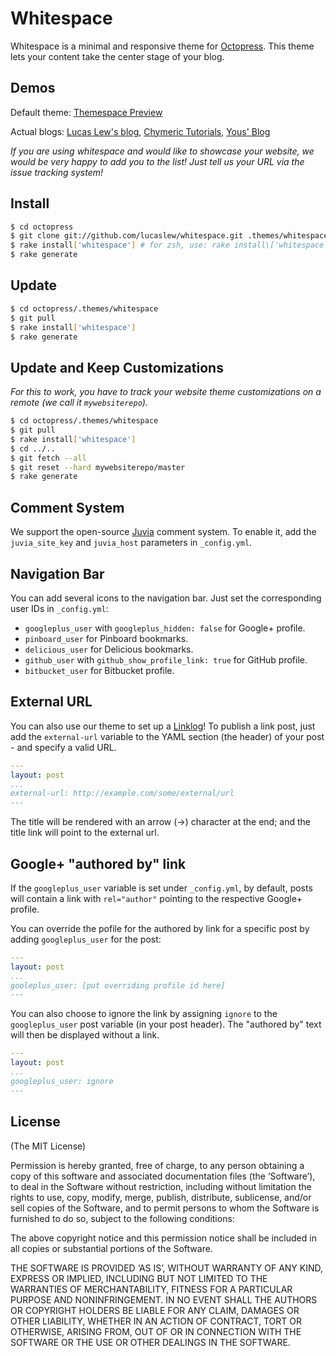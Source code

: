 Whitespace
==========
Whitespace is a minimal and responsive theme for [Octopress](http://octopress.org). This theme lets your content take the center stage of your blog.


Demos
-----


Default theme: [Themespace Preview](http://themespace.github.io/whitespace/)

Actual blogs: [Lucas Lew's blog](http://lucaslew.com), [Chymeric Tutorials](http://chymeric.eu), [Yous' Blog](http://yous.be/)

*If you are using whitespace and would like to showcase your website, we would be very happy to add you to the list! Just tell us your URL via the issue tracking system!*


Install
-------
``` sh
$ cd octopress
$ git clone git://github.com/lucaslew/whitespace.git .themes/whitespace
$ rake install['whitespace'] # for zsh, use: rake install\['whitespace'\]
$ rake generate
```


Update
------
``` sh
$ cd octopress/.themes/whitespace
$ git pull
$ rake install['whitespace']
$ rake generate
```


Update and Keep Customizations
------------------------------
*For this to work, you have to track your website theme customizations on a remote (we call it ```mywebsiterepo```).*

``` sh
$ cd octopress/.themes/whitespace
$ git pull
$ rake install['whitespace']
$ cd ../..
$ git fetch --all
$ git reset --hard mywebsiterepo/master
$ rake generate
```


Comment System
--------------
We support the open-source [Juvia](https://github.com/phusion/juvia) comment system. To enable it, add the `juvia_site_key` and `juvia_host` parameters in `_config.yml`.


Navigation Bar
--------------
You can add several icons to the navigation bar. Just set the corresponding user IDs in `_config.yml`:

- `googleplus_user` with `googleplus_hidden: false` for Google+ profile.
- `pinboard_user` for Pinboard bookmarks.
- `delicious_user` for Delicious bookmarks.
- `github_user` with `github_show_profile_link: true` for GitHub profile.
- `bitbucket_user` for Bitbucket profile.


External URL
------------
You can also use our theme to set up a [Linklog](http://en.wikipedia.org/wiki/Linklog)! To publish a link post, just add the `external-url` variable to the YAML section (the header) of your post - and specify a valid URL.

``` yaml
---
layout: post
...
external-url: http://example.com/some/external/url
---
```

The title will be rendered with an arrow (&rarr;) character at the end; and the title link will point to the external url.

Google+ "authored by" link
------------------------
If the `googleplus_user` variable is set under `_config.yml`, by default, posts will contain a link with `rel="author"` pointing to the respective Google+ profile.

You can override the pofile for the authored by link for a specific post by adding `googleplus_user` for the post:  

``` yaml
---
layout: post
...
gooleplus_user: [put overriding profile id here]
---
```

	
You can also choose to ignore the link by assigning `ignore` to the `googleplus_user` post variable (in your post header). The "authored by" text will then be displayed without a link.

``` yaml
---
layout: post
...
googleplus_user: ignore
---
```

License
-------
(The MIT License)

Permission is hereby granted, free of charge, to any person obtaining a copy of this software and associated documentation files (the ‘Software’), to deal in the Software without restriction, including without limitation the rights to use, copy, modify, merge, publish, distribute, sublicense, and/or sell copies of the Software, and to permit persons to whom the Software is furnished to do so, subject to the following conditions:

The above copyright notice and this permission notice shall be included in all copies or substantial portions of the Software.

THE SOFTWARE IS PROVIDED ‘AS IS’, WITHOUT WARRANTY OF ANY KIND, EXPRESS OR IMPLIED, INCLUDING BUT NOT LIMITED TO THE WARRANTIES OF MERCHANTABILITY, FITNESS FOR A PARTICULAR PURPOSE AND NONINFRINGEMENT. IN NO EVENT SHALL THE AUTHORS OR COPYRIGHT HOLDERS BE LIABLE FOR ANY CLAIM, DAMAGES OR OTHER LIABILITY, WHETHER IN AN ACTION OF CONTRACT, TORT OR OTHERWISE, ARISING FROM, OUT OF OR IN CONNECTION WITH THE SOFTWARE OR THE USE OR OTHER DEALINGS IN THE SOFTWARE.


